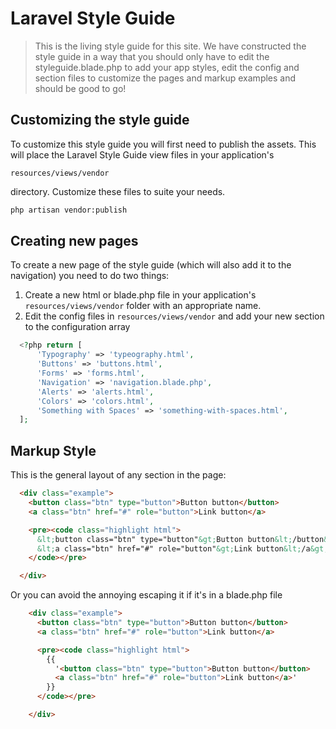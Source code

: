 # Laravel Style Guide

> This is the living style guide for this site. We have constructed the style guide in a way that you should only have to edit the styleguide.blade.php to add your app styles, edit the config and section files to customize the pages and markup examples and should be good to go!

## Customizing the style guide

To customize this style guide you will first need to publish the assets. This will place the Laravel Style Guide view files in your application's <pre class="inline"><code class="php">resources/views/vendor</code></pre> directory. Customize these files to suite your needs.

```bash
php artisan vendor:publish
```

## Creating new pages

To create a new page of the style guide (which will also add it to the navigation) you need to do two things:

1. Create a new html or blade.php file in your application's ```resources/views/vendor``` folder with an appropriate name.
2. Edit the config files in ```resources/views/vendor``` and add your new section to the configuration array

```php
  <?php return [
      'Typography' => 'typeography.html',
      'Buttons' => 'buttons.html',
      'Forms' => 'forms.html',
      'Navigation' => 'navigation.blade.php',
      'Alerts' => 'alerts.html',
      'Colors' => 'colors.html',
      'Something with Spaces' => 'something-with-spaces.html',
  ];
```

## Markup Style

This is the general layout of any section in the page:

```html
  <div class="example">
    <button class="btn" type="button">Button button</button>
    <a class="btn" href="#" role="button">Link button</a>

    <pre><code class="highlight html">
      &lt;button class="btn" type="button"&gt;Button button&lt;/button&gt;
      &lt;a class="btn" href="#" role="button"&gt;Link button&lt;/a&gt;
    </code></pre>

  </div>
```

Or you can avoid the annoying escaping it if it's in a blade.php file

```html
    <div class="example">
      <button class="btn" type="button">Button button</button>
      <a class="btn" href="#" role="button">Link button</a>

      <pre><code class="highlight html">
        {{
          '<button class="btn" type="button">Button button</button>
          <a class="btn" href="#" role="button">Link button</a>'
        }}
      </code></pre>

    </div>
  ```
